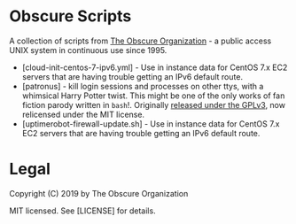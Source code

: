 Obscure Scripts
===============

A collection of scripts from [The Obscure Organization](https://www.obscure.org) - a public access UNIX system in continuous use since 1995.

* [cloud-init-centos-7-ipv6.yml] - Use in instance data for CentOS 7.x EC2 servers that are having trouble getting an IPv6 default route. 
* [patronus] - kill login sessions and processes on other ttys, with a whimsical Harry Potter twist. This might be one of the only works of fan fiction parody written in `bash`!. Originally [released under the GPLv3](https://obscurerichard.wordpress.com/2007/09/06/harry-potter-shell-script-fan-fiction-in-celebration-of-my-35th-birthday/), now relicensed under the MIT license.
* [uptimerobot-firewall-update.sh] - Use in instance data for CentOS 7.x EC2 servers that are having trouble getting an IPv6 default route. 

Legal
=====

Copyright (C) 2019 by The Obscure Organization

MIT licensed. See [LICENSE] for details.
